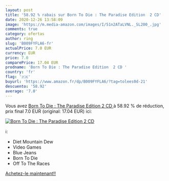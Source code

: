 ```yaml
---
layout: post
title: '58.92 % rabais sur Born To Die : The Paradise Edition  2 CD'
date: 2020-12-26 13:58:09
image: 'https://m.media-amazon.com/images/I/51n2ATaLVNL._SL200_.jpg'
comments: true
category: ofertas
author: ring
slug: 'B009FYFLA6-fr'
actualPrice: 7.0 EUR
currency: EUR
price: 7.0
comparePrice: 17.04 EUR
prodname: 'Born To Die : The Paradise Edition  2 CD '
country: 'fr'
flag: '🇫🇷'
buyurl: 'https://www.amazon.fr/dp/B009FYFLA6/?tag=tolees0d-21'
descuento: '58.92'
average: '7.0'
---
```


Vous avez [Born To Die : The Paradise Edition  2 CD ](https://www.amazon.fr/dp/B009FYFLA6/?tag=tolees0d-21)  à  58.92 % de réduction, prix final  7.0 EUR (original: 17.04 EUR) ici:

[![Born To Die : The Paradise Edition  2 CD](https://m.media-amazon.com/images/I/51n2ATaLVNL._SL200_.jpg)](https://www.amazon.fr/dp/B009FYFLA6/?tag=tolees0d-21)

ℹ️:

- Diet Mountain Dew
- Video Games
- Blue Jeans
- Born To Die
- Off To The Races

[Achetez-le maintenant!!](https://www.amazon.fr/dp/B009FYFLA6/?tag=tolees0d-21)
